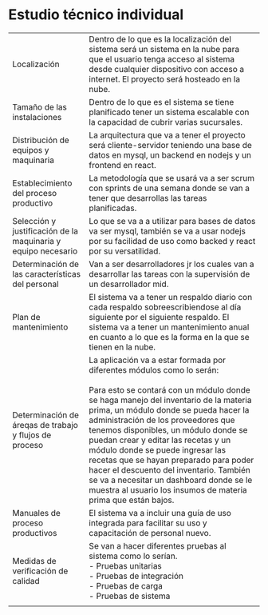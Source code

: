 # Estudio técnico individual

|                                                               |                                                                                                                                                                                                                                                                                                                                                                                                                                                                                                                                                                      |
| ------------------------------------------------------------- | -------------------------------------------------------------------------------------------------------------------------------------------------------------------------------------------------------------------------------------------------------------------------------------------------------------------------------------------------------------------------------------------------------------------------------------------------------------------------------------------------------------------------------------------------------------------- |
| Localización                                                  | Dentro de lo que es la localización del sistema será un sistema en la nube para que el usuario tenga acceso al sistema desde cualquier dispositivo con acceso a internet. El proyecto será hosteado en la nube.                                                                                                                                                                                                                                                                                                                                                      |
| Tamaño de las instalaciones                                   | Dentro de lo que es el sistema se tiene planificado tener un sistema escalable con la capacidad de cubrir varias sucursales.                                                                                                                                                                                                                                                                                                                                                                                                                                         |
| Distribución de equipos y maquinaria                          | La arquitectura que va a tener el proyecto será cliente-servidor teniendo una base de datos en mysql, un backend en nodejs y un frontend en react.                                                                                                                                                                                                                                                                                                                                                                                                                   |
| Establecimiento del proceso productivo                        | La metodología que se usará va a ser scrum con sprints de una semana donde se van a tener que desarrollas las tareas planificadas.                                                                                                                                                                                                                                                                                                                                                                                                                                   |
| Selección y justificación de la maquinaria y equipo necesario | Lo que se va a a utilizar para bases de datos va ser mysql, también se va a usar nodejs por su facilidad de uso como backed y react por su versatilidad.                                                                                                                                                                                                                                                                                                                                                                                                             |
| Determinación de las características del personal             | Van a ser desarrolladores jr los cuales van a desarrollar las tareas con la supervisión de un desarrollador mid.                                                                                                                                                                                                                                                                                                                                                                                                                                                     |
| Plan de mantenimiento                                         | El sistema va a tener un respaldo diario con cada respaldo sobreescribiendose al día siguiente por el siguiente respaldo. El sistema va a tener un mantenimiento anual en cuanto a lo que es la forma en la que se tienen en la nube.                                                                                                                                                                                                                                                                                                                                |
| Determinación de áreqas de trabajo y flujos de proceso        | La aplicación va a estar formada por diferentes módulos como lo serán:<br><br>Para esto se contará con un módulo donde se haga manejo del inventario de la materia prima, un módulo donde se pueda hacer la administración de los proveedores que tenemos disponibles, un módulo donde se puedan crear y editar las recetas y un módulo donde se puede ingresar las recetas que se hayan preparado para poder hacer el descuento del inventario. También se va a necesitar un dashboard donde se le muestra al usuario los insumos de materia prima que están bajos. |
| Manuales de proceso productivos                               | El sistema va a incluir una guía de uso integrada para facilitar su uso y capacitación de personal nuevo.                                                                                                                                                                                                                                                                                                                                                                                                                                                            |
| Medidas de verificación de calidad                            | Se van a hacer diferentes pruebas al sistema como lo serían.<br>- Pruebas unitarias<br>- Pruebas de integración<br>- Pruebas de carga<br>- Pruebas de sistema                                                                                                                                                                                                                                                                                                                                                                                                        |
|                                                               |                                                                                                                                                                                                                                                                                                                                                                                                                                                                                                                                                                      |
